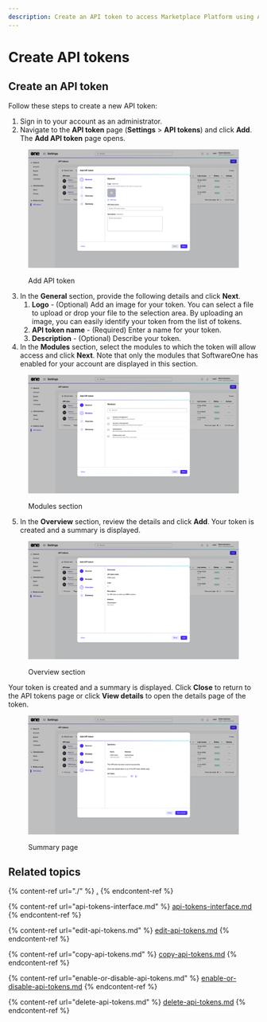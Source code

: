 ```yaml
---
description: Create an API token to access Marketplace Platform using APIs
---
```


# Create API tokens

## Create an API token

Follow these steps to create a new API token:

1. Sign in to your account as an administrator.
2. Navigate to the **API token** page (**Settings** > **API tokens**) and click **Add**. The **Add API token** page opens.

<figure><img src="../../../.gitbook/assets/image (404).png" alt=""><figcaption><p>Add API token</p></figcaption></figure>

3. In the **General** section, provide the following details and click **Next**.
   1. **Logo** - (Optional) Add an image for your token. You can select a file to upload or drop your file to the selection area. By uploading an image, you can easily identify your token from the list of tokens.&#x20;
   2. **API token name** - (Required) Enter a name for your token.&#x20;
   3. **Description** - (Optional) Describe your token.
4. In the **Modules** section, select the modules to which the token will allow access and click **Next**. Note that only the modules that SoftwareOne has enabled for your account are displayed in this section.

<figure><img src="../../../.gitbook/assets/image (405).png" alt=""><figcaption><p>Modules section</p></figcaption></figure>

5. In the **Overview** section, review the details and click **Add**. Your token is created and a summary is displayed.&#x20;

<figure><img src="../../../.gitbook/assets/image (406).png" alt=""><figcaption><p>Overview section</p></figcaption></figure>

Your token is created and a summary is displayed. Click **Close** to return to the API tokens page or click **View details** to open the details page of the token.&#x20;

<figure><img src="../../../.gitbook/assets/image (407).png" alt=""><figcaption><p>Summary page</p></figcaption></figure>

## Related topics

{% content-ref url="./" %}
[.](./)
{% endcontent-ref %}

{% content-ref url="api-tokens-interface.md" %}
[api-tokens-interface.md](api-tokens-interface.md)
{% endcontent-ref %}

{% content-ref url="edit-api-tokens.md" %}
[edit-api-tokens.md](edit-api-tokens.md)
{% endcontent-ref %}

{% content-ref url="copy-api-tokens.md" %}
[copy-api-tokens.md](copy-api-tokens.md)
{% endcontent-ref %}

{% content-ref url="enable-or-disable-api-tokens.md" %}
[enable-or-disable-api-tokens.md](enable-or-disable-api-tokens.md)
{% endcontent-ref %}

{% content-ref url="delete-api-tokens.md" %}
[delete-api-tokens.md](delete-api-tokens.md)
{% endcontent-ref %}
